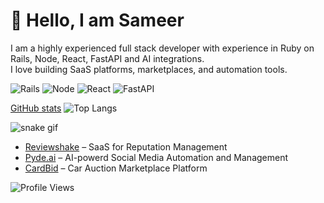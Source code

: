 # 👋 Hello, I am Sameer
I am a highly experienced full stack developer with experience in Ruby on Rails, Node, React, FastAPI and AI integrations.  
I love building SaaS platforms, marketplaces, and automation tools.

![Rails](https://img.shields.io/badge/Ruby_on_Rails-red?logo=rubyonrails&logoColor=white)
![Node](https://img.shields.io/badge/Node.js-green?logo=node.js&logoColor=white)
![React](https://img.shields.io/badge/React-blue?logo=react&logoColor=white)
![FastAPI](https://img.shields.io/badge/FastAPI-teal?logo=fastapi&logoColor=white)

[GitHub stats](https://github-readme-stats.vercel.app/api?username=mohdsameer&show_icons=true&theme=radical)
![Top Langs](https://github-readme-stats.vercel.app/api/top-langs/?username=mohdsameer&layout=compact&theme=radical)

![snake gif](https://raw.githubusercontent.com/mohdsameer/mohdsameer/output/dist/snake.svg)


- [Reviewshake](https://reviewshake.com/) – SaaS for Reputation Management
- [Pyde.ai](https://www.pyde.ai/) – AI-powerd Social Media Automation and Management
- [CardBid](https://carbidmaroc.com/) – Car Auction Marketplace Platform

![Profile Views](https://komarev.com/ghpvc/?username=mohdsameer&color=blue)
